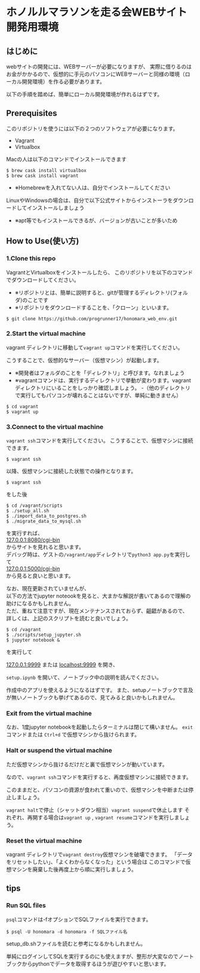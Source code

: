 # ホノルルマラソンを走る会WEBサイト開発用環境

## はじめに
webサイトの開発には、WEBサーバーが必要になりますが、
実際に借りるのはお金がかかるので、仮想的に手元のパソコンにWEBサーバーと同様の環境（ローカル開発環境）を作る必要があります。

以下の手順を踏めば、簡単にローカル開発環境が作れるはずです。


## Prerequisites
このリポジトリを使うには以下の２つのソフトウェアが必要になります。
- Vagrant
- Virtualbox

Macの人は以下のコマンドでインストールできます
~~~console
$ brew cask install virtualbox
$ brew cask install vagrant
~~~
- ※Homebrewを入れてない人は、自分でインストールしてください

LinuxやWindowsの場合は、自分で以下公式サイトからインストーラをダウンロードしてインストールしましょう

- ※apt等でもインストールできるが、バージョンが古いことが多いため

## How to Use(使い方)

### 1.Clone this repo

VagrantとVirtualboxをインストールしたら、
このリポジトリを以下のコマンドでダウンロードしてください。

- ※リポジトリとは、簡単に説明すると、gitが管理するディレクトリ(フォルダ)のことです
- ※リポジトリをダウンロードすることを、「クローン」といいます。
~~~console
$ git clone https://github.com/progrunner17/honomara_web_env.git
~~~

### 2.Start the virtual machine
vagrant ディレクトリに移動して`vagrant up`コマンドを実行してください。

こうすることで、仮想的なサーバー（仮想マシン）が起動します。
- ※開発者はフォルダのことを「ディレクトリ」と呼びます。なれましょう
- ※vagrantコマンドは、実行するディレクトリで挙動が変わります。vagrantディレクトリにいることをしっかり確認しましょう。
    -（他のディレクトリで実行してもパソコンが壊れることはないですが、単純に動きません）
~~~console
$ cd vagrant
$ vagrant up
~~~

### 3.Connect to the virtual machine

`vagrant ssh`コマンドを実行してください。
こうすることで、仮想マシンに接続できます。

~~~console
$ vagrant ssh
~~~

以降、仮想マシンに接続した状態での操作となります。

~~~console:local
$ vagrant ssh
~~~
をした後
~~~console:guest
$ cd /vagrant/scripts
$ ./setup_all.sh
$ ./import_data_to_postgres.sh
$ ./migrate_data_to_mysql.sh
~~~
を実行すれば、  
[127.0.0.1:8080/cgi-bin](http://127.0.0.1:8080/cgi-bin)  
からサイトを見れると思います。  
デバッグ時は、ゲストの`/vagrant/app`ディレクトリで`python3 app.py`を実行して  
[127.0.0.1:5000/cgi-bin](http://127.0.0.1:5000)  
から見ると良いと思います。

なお、現在更新されていませんが、  
以下の方法でjupyter noteookを見ると、大まかな解説が書いてあるので理解の助けになるかもしれません。  
ただ、重ねて注意ですが、現在メンテナンスされておらず、齟齬があるので、
詳しくは、上記のスクリプトを読むと良いでしょう。
~~~console:guest
$ cd /vagrant
$ ./scripts/setup_jupyter.sh
$ jupyter notebook &
~~~
を実行して

[127.0.0.1:9999](http://127.0.0.1:9999)
または
[localhost:9999](http://localhost:9999)
を開き、

`setup.ipynb`
を開いて、ノートブック中の説明を読んでください。

作成中のアプリを使えるようになるはずです。
また、setupノートブックで言及が無いノートブックも挙げてあるので、見てみると良いかもしれません。

### Exit from the virtual machine

なお、1度jupyter notebookを起動したらターミナルは閉じて構いません。
`exit` コマンドまたは `Ctrl+d` で仮想マシンから抜けられます。


### Halt or suspend the virtual machine
ただ仮想マシンから抜けるだけだと裏で仮想マシンが動いています。

なので、`vagrant ssh`コマンドを実行すると、再度仮想マシンに接続できます。

このままだと、パソコンの資源が食われて重いので、仮想マシンを中断または停止しましょう。

`vagrant halt`で停止（シャットダウン相当）`vagrant suspend`で休止します
それぞれ、再開する場合は`vagrant up` , `vagrant resume`コマンドを実行しましょう。


### Reset the virtual machine
vagrant ディレクトリで`vagrant destroy`仮想マシンを破壊できます。
「データをリセットしたい」、「よくわからなくなった」という場合は
このコマンドで仮想マシンを廃棄した後再度上から順に実行しましょう。

## tips
### Run SQL files
`psql`コマンドは-fオプションでSQLファイルを実行できます。
~~~console
$ psql -U honomara -d honomara -f SQLファイル名
~~~
setup_db.shファイルを読むと参考になるかもしれません。

単純にログインしてSQLを実行するのにも使えますが、整形が大変なのでノートブックからpythonでデータを取得するほうが遊びやすいと思います。
